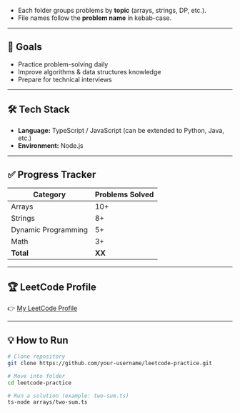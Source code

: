 - Each folder groups problems by **topic** (arrays, strings, DP, etc.).
- File names follow the **problem name** in kebab-case.

---

## 🚀 Goals

- Practice problem-solving daily
- Improve algorithms & data structures knowledge
- Prepare for technical interviews

---

## 🛠️ Tech Stack

- **Language:** TypeScript / JavaScript (can be extended to Python, Java, etc.)
- **Environment:** Node.js

---

## ✅ Progress Tracker

| Category            | Problems Solved |
| ------------------- | --------------- |
| Arrays              | 10+             |
| Strings             | 8+              |
| Dynamic Programming | 5+              |
| Math                | 3+              |
| **Total**           | **XX**          |

---

## 🏆 LeetCode Profile

👉 [My LeetCode Profile](https://leetcode.com/)

---

## 💡 How to Run

```bash
# Clone repository
git clone https://github.com/your-username/leetcode-practice.git

# Move into folder
cd leetcode-practice

# Run a solution (example: two-sum.ts)
ts-node arrays/two-sum.ts
```
